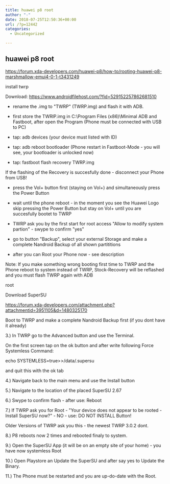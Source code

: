 ```yaml
---
title: huawei p8 root
author: "-"
date: 2018-07-25T12:50:36+00:00
url: /?p=12442
categories:
  - Uncategorized

---
```

## huawei p8 root
https://forum.xda-developers.com/huawei-p8/how-to/rooting-huawei-p8-marshmallow-emui4-0-1-t3431249
  
install twrp
  
Download: https://www.androidfilehost.com/?fid=529152257862681510
  
- rename the .img to "TWRP" (TWRP.img) and flash it with ADB.
  
- first store the TWRlP.img in C:\Program Files (x86)\Minimal ADB and Fastboot, after open the Program (Phone must be connected with USB to PC)
  
- tap: adb devices (your device must listed with ID)
  
- tap: adb reboot bootloader (Phone restart in Fastboot-Mode - you will see, your bootloader is unlocked now)
  
- tap: fastboot flash recovery TWRP.img
  
If the flashing of the Recovery is succesfully done - disconnect your Phone from USB!
  
- press the Vol+ button first (staying on Vol+) and simultaneously press the Power Button
  
- wait until the phone reboot - in the moment you see the Huawei Logo skip pressing the Power Button but stay on Vol+ until you are succesfully bootet to TWRP
  
- TWRP ask you by the first start for root access "Allow to modify system partion" - swype to confirm "yes"
  
- go to button "Backup", select your external Storage and make a complete Nandroid Backup of all shown partititions
  
- after you can Root your Phone now - see description
  
Note: If you make something wrong booting first time to TWRP and the Phone reboot to system instead of TWRP, Stock-Recovery will be reflashed and you must flash TWRP again with ADB

root
  
Download SuperSU
  
https://forum.xda-developers.com/attachment.php?attachmentid=3951105&d=1480325170
  
Boot to TWRP and make a complete Nandroid Backup first (if you dont have it already)
  
3.) In TWRP go to the Advanced button and use the Terminal.
  
On the first screen tap on the ok button and after write following Force Systemless Command:
  
echo SYSTEMLESS=true>>/data/.supersu
  
and quit this with the ok tab
  
4.) Navigate back to the main menu and use the Install button
  
5.) Navigate to the location of the placed SuperSU 2.67
  
6.) Swype to confirm flash - after use: Reboot
  
7.) If TWRP ask you for Root - "Your device does not appear to be rooted - Install SuperSU now?" - NO - use: DO NOT INSTALL Button!
  
Older Versions of TWRP ask you this - the newest TWRP 3.0.2 dont.
  
8.) P8 reboots now 2 times and rebooted finaly to system.
  
9.) Open the SuperSU App (it will be on an empty site of your home) - you have now systemless Root
  
10.) Open Playstore an Update the SuperSU and after say yes to Update the Binary.
  
11.) The Phone must be restarted and you are up-do-date with the Root.